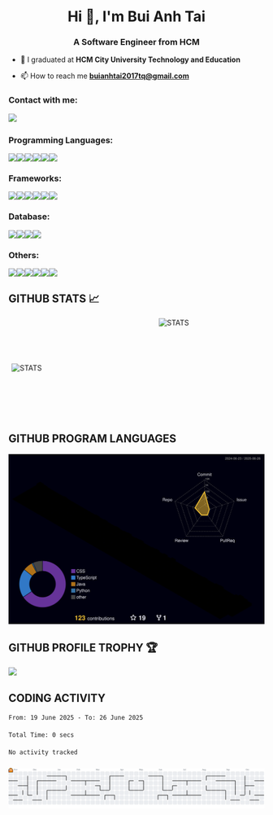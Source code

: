 <h1 align="center">Hi 👋, I'm Bui Anh Tai</h1>
<h3 align="center">A Software Engineer from HCM</h3>

- 🔭 I graduated at **HCM City University Technology and Education**

- 📫 How to reach me **buianhtai2017tq@gmail.com**

<h3 align="left">Contact with me: </h3>
<a href="https://www.facebook.com/profile.php?id=100012248492430" target="_blank"> <img src="https://img.shields.io/badge/Facebook-%231877F2.svg?style=for-the-badge&logo=Facebook&logoColor=white"> </a>


<h3 align="left">Programming Languages: </h3>
<div style="display: flex;">
  <img src="https://img.shields.io/badge/Java-%23ED8B00.svg?logo=openjdk&logoColor=white">
  <img src="https://img.shields.io/badge/JavaScript-F7DF1E?logo=javascript&logoColor=000">
  <img src="https://img.shields.io/badge/TypeScript-3178C6?logo=typescript&logoColor=fff">
  <img src="https://img.shields.io/badge/Python-3776AB?logo=python&logoColor=fff">
  <img src="https://img.shields.io/badge/php-%23777BB4.svg?&logo=php&logoColor=white">
  <img src="https://custom-icon-badges.demolab.com/badge/C%23-%23239120.svg?logo=cshrp&logoColor=white">
</div>

<h3 align="left">Frameworks: </h3>
<div style="display: flex;">
  <img src="https://img.shields.io/badge/Spring%20Boot-6DB33F?logo=springboot&logoColor=fff">
  <img src="https://img.shields.io/badge/React-%2320232a.svg?logo=react&logoColor=%2361DAFB">
  <img src="https://img.shields.io/badge/Angular-%23DD0031.svg?logo=angular&logoColor=white">
  <img src="https://img.shields.io/badge/Laravel-%23FF2D20.svg?logo=laravel&logoColor=white">
  <img src="https://img.shields.io/badge/Django-%23092E20.svg?logo=django&logoColor=white">
  <img src="https://img.shields.io/badge/FastAPI-009485.svg?logo=fastapi&logoColor=white">
 </div>

<h3 align="left">Database: </h3>
<div style="display: flex;">
  <img src="https://img.shields.io/badge/Postgres-%23316192.svg?logo=postgresql&logoColor=white">
  <img src="https://img.shields.io/badge/MySQL-4479A1?logo=mysql&logoColor=fff">
  <img src="https://custom-icon-badges.demolab.com/badge/Oracle-F80000?logo=oracle&logoColor=fff">
  <img src="https://img.shields.io/badge/MongoDB-%234ea94b.svg?logo=mongodb&logoColor=white">
 </div>

<h3 align="left">Others: </h3>
<div style="display: flex;">
  <img src="https://img.shields.io/badge/Docker-2496ED?logo=docker&logoColor=fff">
  <img src="https://img.shields.io/badge/Jenkins-D24939?logo=jenkins&logoColor=white">
  <img src="https://img.shields.io/badge/Git-F05032?logo=git&logoColor=fff">
  <img src="https://img.shields.io/badge/Jira-0052CC?logo=jira&logoColor=fff">
  <img src="https://img.shields.io/badge/Confluence-172B4D?logo=confluence&logoColor=fff">
  <img src="https://img.shields.io/badge/Slack-4A154B?logo=slack&logoColor=fff">
</div>

## GITHUB STATS 📈
<p style="width: 100%; display: flex; justify-content: space-around; align-items: center; flex-direction: row;">
<img style="width: 55%" src="https://github-readme-stats-sigma-five.vercel.app/api?username=buianhtai1205&show_icons=true&hide_border=true&theme=radical" alt="STATS" />
<img style="width: 40%; height: 195px;" src="https://github-readme-stats-sigma-five.vercel.app/api/top-langs/?username=buianhtai1205&&layout=compact&langs_count=6&theme=highcontrast&hide_border=true"  alt="STATS" />
</p>

## GITHUB PROGRAM LANGUAGES

<img src="./profile-3d-contrib/profile-night-rainbow.svg" alt=""/>

## GITHUB PROFILE TROPHY 🏆
<p>
  <img src="https://github-profile-trophy.vercel.app/?username=buianhtai1205&margin-w=25&margin-h=25&column=7&theme=darkhub" />    
</p>

## CODING ACTIVITY
<!-- <p>
  <img src="https://github-readme-stats.vercel.app/api/wakatime?username=buianhtai1205&layout=compact&theme=chartreuse-dark&hide_border=true" />
</p> -->
<!--START_SECTION:waka-->

```txt
From: 19 June 2025 - To: 26 June 2025

Total Time: 0 secs

No activity tracked
```

<!--END_SECTION:waka-->

###

<picture>
  <source media="(prefers-color-scheme: dark)" srcset="https://raw.githubusercontent.com/buianhtai1205/buianhtai1205/output/pacman-contribution-graph-dark.svg">
  <source media="(prefers-color-scheme: light)" srcset="https://raw.githubusercontent.com/buianhtai1205/buianhtai1205/output/pacman-contribution-graph.svg">
  <img alt="pacman contribution graph" src="https://raw.githubusercontent.com/buianhtai1205/buianhtai1205/output/pacman-contribution-graph.svg">
</picture>

